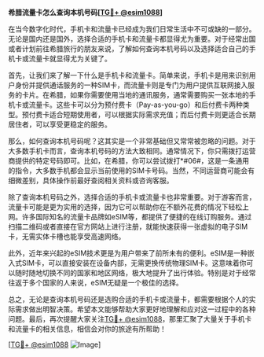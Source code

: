 **希腊流量卡怎么查询本机号码[[TG💪+ @esim1088](https://t.me/s/esim1088)]**

在当今数字化时代，手机卡和流量卡已经成为我们日常生活中不可或缺的一部分。无论是国内还是国外，选择合适的手机卡和流量卡都显得尤为重要。对于经常出国或者计划前往希腊旅行的朋友来说，了解如何查询本机号码以及选择适合自己的手机卡或流量卡就显得尤为关键了。

首先，让我们来了解一下什么是手机卡和流量卡。简单来说，手机卡是用来识别用户身份并提供通话服务的一种SIM卡，而流量卡则是专门为用户提供互联网接入服务的卡片。在希腊，如果你需要使用当地的通讯服务，通常需要购买一张本地的手机卡或流量卡。这些卡可以分为预付费卡（Pay-as-you-go）和后付费卡两种类型。预付费卡适合短期使用者，可以根据实际需求充值；而后付费卡则更适合长期居住者，可以享受更稳定的服务。

那么，如何查询本机号码呢？这其实是一个非常基础但又常常被忽略的问题。对于大多数手机卡而言，查询本机号码的方法大致相同。通常情况下，你只需拨打运营商提供的特定号码即可。比如，在希腊，你可以尝试拨打*#06#，这是一条通用的指令，大多数手机都会显示当前使用的SIM卡号码。当然，不同运营商可能会有细微差别，具体操作前最好查阅相关资料或咨询客服。

除了查询本机号码之外，选择合适的手机卡或流量卡也非常重要。对于游客而言，流量卡可能是更为实用的选择，因为它可以帮助你在不额外花费的情况下轻松上网。许多国际知名的流量卡品牌如eSIM等，都提供了便捷的在线订购服务。通过扫描二维码或者直接在官方网站上进行注册，就能快速获得一张虚拟的电子SIM卡，无需实体卡槽也能享受高速网络。

此外，近年来兴起的eSIM技术更是为用户带来了前所未有的便利。eSIM是一种嵌入式SIM卡，可以直接安装在设备内部，无需更换传统物理SIM卡。这意味着你可以随时随地切换不同的国家和地区网络，极大地提升了出行体验。特别是对于经常往返于多个国家的人来说，eSIM无疑是一个极佳的选择。

总之，无论是查询本机号码还是选购合适的手机卡或流量卡，都需要根据个人的实际需求做出明智决策。希望本文能够帮助大家更好地理解和应对这一过程中的各种问题。最后，再次提醒大家关注[TG💪+ @esim1088](https://t.me/s/esim1088)，那里汇聚了大量关于手机卡和流量卡的相关信息，相信会对你的旅途有所帮助！

[[TG💪+ @esim1088](https://t.me/s/esim1088) ![Image](https://i.postimg.cc/4NQfJmqS/Snipaste-2025-05-13-00-14-12.png)]